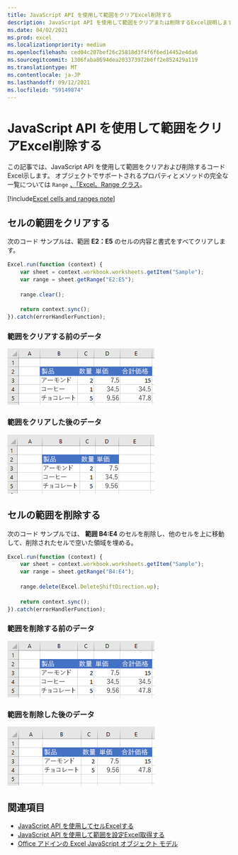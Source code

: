 ```yaml
---
title: JavaScript API を使用して範囲をクリアExcel削除する
description: JavaScript API を使用して範囲をクリアまたは削除するExcel説明します。
ms.date: 04/02/2021
ms.prod: excel
ms.localizationpriority: medium
ms.openlocfilehash: ced04c207bef26c25818d3f4f6f6ed14452e4da6
ms.sourcegitcommit: 1306faba8694dea203373972b6ff2e852429a119
ms.translationtype: MT
ms.contentlocale: ja-JP
ms.lasthandoff: 09/12/2021
ms.locfileid: "59149874"
---
```

# <a name="clear-or-delete-ranges-using-the-excel-javascript-api"></a>JavaScript API を使用して範囲をクリアExcel削除する

この記事では、JavaScript API を使用して範囲をクリアおよび削除するコード Excel示します。 オブジェクトでサポートされるプロパティとメソッドの完全な一覧については `Range` [、「Excel。Range クラス](/javascript/api/excel/excel.range)。

[!include[Excel cells and ranges note](../includes/note-excel-cells-and-ranges.md)]

## <a name="clear-a-range-of-cells"></a>セルの範囲をクリアする

次のコード サンプルは、範囲 **E2：E5** のセルの内容と書式をすべてクリアします。  

```js
Excel.run(function (context) {
    var sheet = context.workbook.worksheets.getItem("Sample");
    var range = sheet.getRange("E2:E5");

    range.clear();

    return context.sync();
}).catch(errorHandlerFunction);
```

### <a name="data-before-range-is-cleared"></a>範囲をクリアする前のデータ

![範囲がクリアExcel前のデータ。](../images/excel-ranges-start.png)

### <a name="data-after-range-is-cleared"></a>範囲をクリアした後のデータ

![範囲がExcel後のデータ。](../images/excel-ranges-after-clear.png)

## <a name="delete-a-range-of-cells"></a>セルの範囲を削除する

次のコード サンプルでは、 **範囲 B4:E4** のセルを削除し、他のセルを上に移動して、削除されたセルで空いた領域を埋める。

```js
Excel.run(function (context) {
    var sheet = context.workbook.worksheets.getItem("Sample");
    var range = sheet.getRange("B4:E4");

    range.delete(Excel.DeleteShiftDirection.up);

    return context.sync();
}).catch(errorHandlerFunction);
```

### <a name="data-before-range-is-deleted"></a>範囲を削除する前のデータ

![範囲がExcel前のデータ。](../images/excel-ranges-start.png)

### <a name="data-after-range-is-deleted"></a>範囲を削除した後のデータ

![範囲がExcel後のデータ。](../images/excel-ranges-after-delete.png)


## <a name="see-also"></a>関連項目

- [JavaScript API を使用してセルExcelする](excel-add-ins-cells.md)
- [JavaScript API を使用して範囲を設定Excel取得する](excel-add-ins-ranges-set-get.md)
- [Office アドインの Excel JavaScript オブジェクト モデル](excel-add-ins-core-concepts.md)
